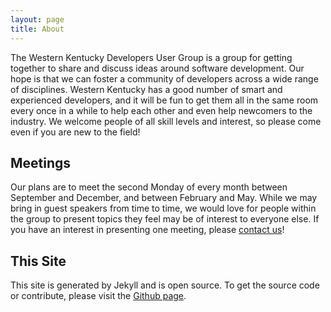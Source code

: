 ```yaml
---
layout: page
title: About
---
```


The Western Kentucky Developers User Group is a group for getting together to share and discuss ideas around software development. Our hope is that we can foster a community of developers across a wide range of disciplines. Western Kentucky has a good number of smart and experienced developers, and it will be fun to get them all in the same room every once in a while to help each other and even help newcomers to the industry. We welcome people of all skill levels and interest, so please come even if you are new to the field!

## Meetings

Our plans are to meet the second Monday of every month between September and December, and between February and May. While we may bring in guest speakers from time to time, we would love for people within the group to present topics they feel may be of interest to everyone else. If you have an interest in presenting one meeting, please [contact us](/contact/)!

## This Site

This site is generated by Jekyll and is open source. To get the source code or contribute, please visit the [Github page](https://github.com/wkydev/wkydev.github.io).

